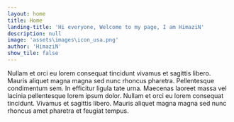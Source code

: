 ```yaml
---
layout: home
title: Home
landing-title: 'Hi everyone, Welcome to my page, I am HimaziN'
description: null
image: 'assets\images\icon_usa.png'
author: 'HimaziN'
show_tile: false
---
```


Nullam et orci eu lorem consequat tincidunt vivamus et sagittis libero. Mauris aliquet magna magna sed nunc rhoncus pharetra. Pellentesque condimentum sem. In efficitur ligula tate urna. Maecenas laoreet massa vel lacinia pellentesque lorem ipsum dolor. Nullam et orci eu lorem consequat tincidunt. Vivamus et sagittis libero. Mauris aliquet magna magna sed nunc rhoncus amet pharetra et feugiat tempus.
